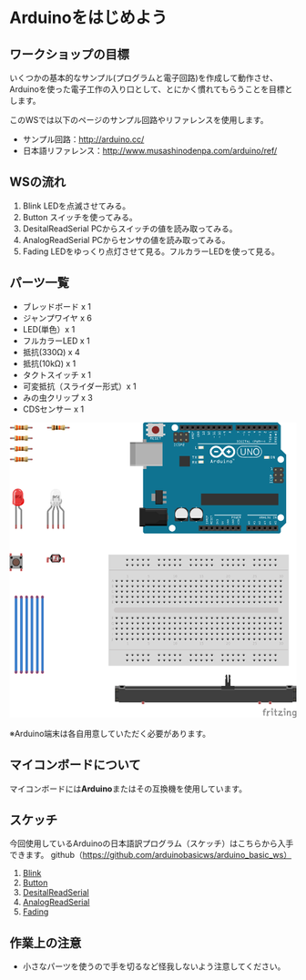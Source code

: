 # Arduinoをはじめよう

## ワークショップの目標
いくつかの基本的なサンプル(プログラムと電子回路)を作成して動作させ、
Arduinoを使った電子工作の入り口として、とにかく慣れてもらうことを目標とします。

このWSでは以下のページのサンプル回路やリファレンスを使用します。
- サンプル回路：http://arduino.cc/
- 日本語リファレンス：http://www.musashinodenpa.com/arduino/ref/

## WSの流れ
1. Blink LEDを点滅させてみる。
2. Button スイッチを使ってみる。
3. DesitalReadSerial PCからスイッチの値を読み取ってみる。
4. AnalogReadSerial PCからセンサの値を読み取ってみる。
5. Fading LEDをゆっくり点灯させて見る。フルカラーLEDを使って見る。

## パーツ一覧
- ブレッドボード x 1
- ジャンプワイヤ x 6
- LED(単色）x 1
- フルカラーLED x 1
- 抵抗(330Ω) x 4
- 抵抗(10kΩ) x 1
- タクトスイッチ x 1
- 可変抵抗（スライダー形式）x 1
- みの虫クリップ x 3
- CDSセンサー x 1
 
![part_image](https://raw.githubusercontent.com/arduinobasicws/arduino_basic_ws/master/事前準備/parts_image.png "Parts Images")

※Arduino端末は各自用意していただく必要があります。

## マイコンボードについて
マイコンボードには**Arduino**またはその互換機を使用しています。

## スケッチ
今回使用しているArduinoの日本語訳プログラム（スケッチ）はこちらから入手できます。
github（https://github.com/arduinobasicws/arduino_basic_ws）

1. [Blink](https://github.com/arduinobasicws/arduino_basic_ws/blob/master/Arduino/Blink/Blink.ino)
2. [Button](https://github.com/arduinobasicws/arduino_basic_ws/blob/master/Arduino/Button/Button.ino)
3. [DesitalReadSerial](https://github.com/arduinobasicws/arduino_basic_ws/blob/master/Arduino/DigitalReadSerial/DigitalReadSerial.ino)
4. [AnalogReadSerial](https://github.com/arduinobasicws/arduino_basic_ws/blob/master/Arduino/AnalogReadSerial/AnalogReadSerial.ino)
5. [Fading](https://github.com/arduinobasicws/arduino_basic_ws/blob/master/Arduino/Fading/Fading.ino)
 
## 作業上の注意
- 小さなパーツを使うので手を切るなど怪我しないよう注意してください。
